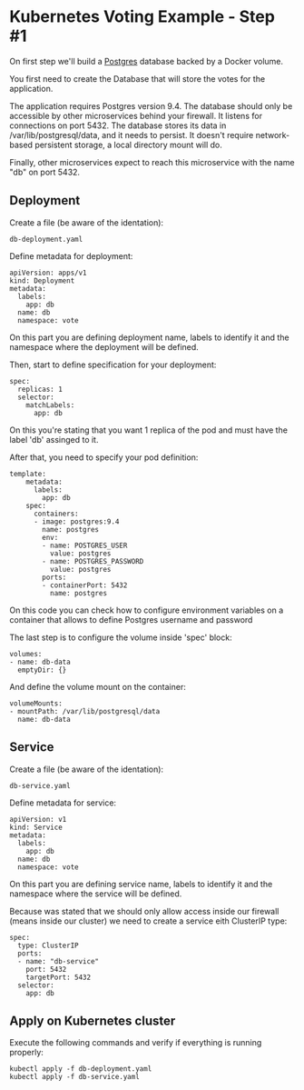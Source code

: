 Kubernetes Voting Example - Step #1
=========
On first step we'll build a [Postgres](https://hub.docker.com/_/postgres/) database backed by a Docker volume.

You first need to create the Database that will store the votes for the application.

The application requires Postgres version 9.4. The database should only be accessible by other microservices behind your firewall. It listens for connections on port 5432. The database stores its data in /var/lib/postgresql/data, and it needs to persist. It doesn't require network-based persistent storage, a local directory mount will do.

Finally, other microservices expect to reach this microservice with the name "db" on port 5432.


Deployment
-----
Create a file (be aware of the identation):

```
db-deployment.yaml
```

Define metadata for deployment:
```
apiVersion: apps/v1
kind: Deployment
metadata:
  labels:
    app: db
  name: db
  namespace: vote
```
On this part you are defining deployment name, labels to identify it and the namespace where the deployment will be defined.

Then, start to define specification for your deployment:
```
spec:
  replicas: 1
  selector:
    matchLabels:
      app: db
```

On this you're stating that you want 1 replica of the pod and must have the label 'db' assinged to it.

After that, you need to specify your pod definition:

```
template:
    metadata:
      labels:
        app: db
    spec:
      containers:
      - image: postgres:9.4
        name: postgres
        env:
        - name: POSTGRES_USER
          value: postgres
        - name: POSTGRES_PASSWORD
          value: postgres
        ports:
        - containerPort: 5432
          name: postgres
```

On this code you can check how to configure environment variables on a container that allows to define Postgres username and password

The last step is to configure the volume inside 'spec' block:
```
volumes:
- name: db-data
  emptyDir: {} 
```

And define the volume mount on the container:
```
volumeMounts:
- mountPath: /var/lib/postgresql/data
  name: db-data
```

Service
-----

Create a file (be aware of the identation):

```
db-service.yaml
```

Define metadata for service:
```
apiVersion: v1
kind: Service
metadata:
  labels:
    app: db
  name: db
  namespace: vote
```
On this part you are defining service name, labels to identify it and the namespace where the service will be defined.

Because was stated that we should only allow access inside our firewall (means inside our cluster) we need to create a service eith ClusterIP type:

```
spec:
  type: ClusterIP
  ports:
  - name: "db-service"
    port: 5432
    targetPort: 5432
  selector:
    app: db
```

Apply on Kubernetes cluster
-----

Execute the following commands and verify if everything is running properly:

```
kubectl apply -f db-deployment.yaml
kubectl apply -f db-service.yaml
```



